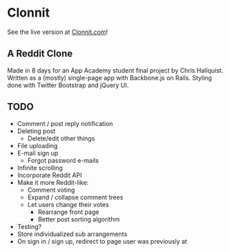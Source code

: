 # Clonnit

See the live version at [Clonnit.com](http://clonnit.com)!

## A Reddit Clone

Made in 8 days for an App Academy student final project by Chris Hallquist. Written as a (mostly) single-page app with Backbone.js on Rails. Styling done with Twitter Bootstrap and jQuery UI.

## TODO

* Comment / post reply notification
* Deleting post
    * Delete/edit other things
* File uploading
* E-mail sign up
    * Forgot password e-mails
* Infinite scrolling
* Incorporate Reddit API
* Make it more Reddit-like:
    * Comment voting
    * Expand / collapse comment trees
    * Let users change their votes
		* Rearrange front page
		* Better post sorting algorithm
* Testing?
* Store individualized sub arrangements
* On sign in / sign up, redirect to page user was previously at